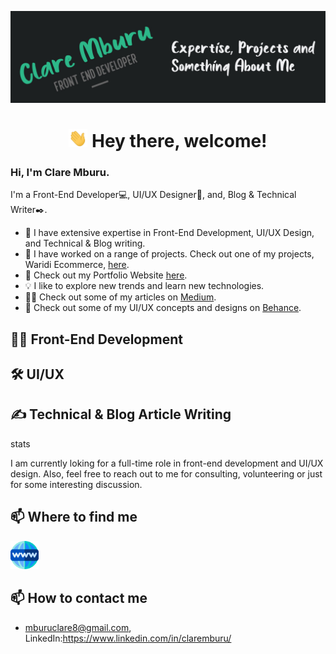 ![Header](https://github.com/claremburu/claremburu/blob/main/readme-header.jpg)

<h1 align="center">
<img src="https://github.com/claremburu/claremburu/blob/main/wave.gif" width="30px"> Hey there, welcome!
</h1>

### Hi, I'm Clare Mburu.<br />
I'm a Front-End Developer💻, UI/UX Designer🎨, and, Blog & Technical Writer✒️.<br />
  
- 👯 I have extensive expertise in Front-End Development, UI/UX Design, and Technical & Blog writing.<br /> 
- 🔭 I have worked on a range of projects. Check out one of my projects, Waridi Ecommerce, [here](https://github.com/claremburu/waridi).<br />
- 🌱 Check out my Portfolio Website [here](https://claremburu.netlify.app/).<br />
- 💡 I like to explore new trends and learn new technologies.<br />
- ✍🏼 Check out some of my articles on [Medium](https://claremburu.medium.com/).<br />
- 🚧 Check out some of my UI/UX concepts and designs on [Behance](https://www.behance.net/claremburu).<br />

## 👩‍💻 Front-End Development
## 🛠️ UI/UX 
## ✍️ Technical & Blog Article Writing
stats

I am currently loking for a full-time role in front-end development and UI/UX design. 
Also, feel free to reach out to me for consulting, volunteering or just for some interesting discussion.

## 📫 Where to find me
<a href="https://claremburu.netlify.app/">
<img src="https://github.com/claremburu/claremburu/blob/main/world-wide-web.png" width="45px">
</a>

## 📫 How to contact me
-  mburuclare8@gmail.com, LinkedIn:https://www.linkedin.com/in/claremburu/
